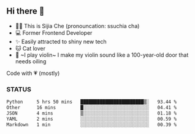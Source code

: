 ## Hi there 👋

- 🙋‍♀️ This is Sijia Che (pronouncation: ssuchia cha)
- 💻 Former Frontend Developer
- ✨ Easily attracted to shiny new tech
- 🐱 Cat lover
- 🌟 ~I play violin~ I make my violin sound like a 100-year-old door that needs oiling

Code with 💗 (mostly)

### STATUS
<!--START_SECTION:waka-->

```txt
Python     5 hrs 50 mins   ███████████████████████▒░   93.44 %
Other      16 mins         █░░░░░░░░░░░░░░░░░░░░░░░░   04.41 %
JSON       4 mins          ▒░░░░░░░░░░░░░░░░░░░░░░░░   01.18 %
YAML       2 mins          ░░░░░░░░░░░░░░░░░░░░░░░░░   00.59 %
Markdown   1 min           ░░░░░░░░░░░░░░░░░░░░░░░░░   00.39 %
```

<!--END_SECTION:waka-->
